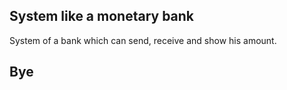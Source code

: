 ## System like a monetary bank
System of a bank which can send, receive and show his amount.

## Bye
